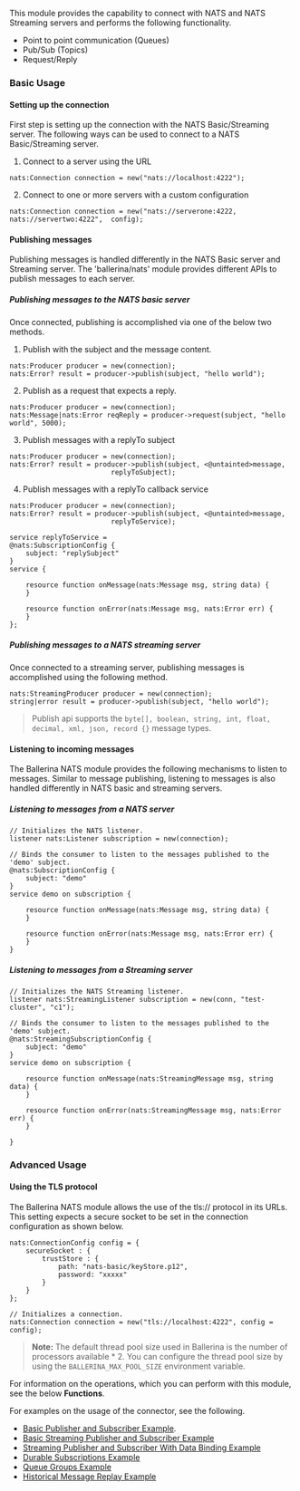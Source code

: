This module provides the capability to connect with NATS and NATS Streaming servers and performs the 
following functionality.

- Point to point communication (Queues)
- Pub/Sub (Topics)
- Request/Reply

### Basic Usage

#### Setting up the connection

First step is setting up the connection with the NATS Basic/Streaming server. The following ways can be used to connect to a
NATS Basic/Streaming server.

1. Connect to a server using the URL
```ballerina
nats:Connection connection = new("nats://localhost:4222");
```

2. Connect to one or more servers with a custom configuration
```ballerina
nats:Connection connection = new("nats://serverone:4222, nats://servertwo:4222",  config);
```

#### Publishing messages

Publishing messages is handled differently in the NATS Basic server and Streaming server. The 'ballerina/nats' module provides different 
APIs to publish messages to each server.

##### Publishing messages to the NATS basic server

Once connected, publishing is accomplished via one of the below two methods.

1. Publish with the subject and the message content.
```ballerina
nats:Producer producer = new(connection);
nats:Error? result = producer->publish(subject, "hello world");
```

2. Publish as a request that expects a reply.
```ballerina
nats:Producer producer = new(connection);
nats:Message|nats:Error reqReply = producer->request(subject, "hello world", 5000);
```

3. Publish messages with a replyTo subject 
```ballerina
nats:Producer producer = new(connection);
nats:Error? result = producer->publish(subject, <@untainted>message, 
                         replyToSubject);
```

4. Publish messages with a replyTo callback service
```ballerina
nats:Producer producer = new(connection);
nats:Error? result = producer->publish(subject, <@untainted>message, 
                         replyToService);
```
```ballerina
service replyToService =
@nats:SubscriptionConfig {
    subject: "replySubject"
}
service {

    resource function onMessage(nats:Message msg, string data) {
    }

    resource function onError(nats:Message msg, nats:Error err) {
    }
};
```

##### Publishing messages to a NATS streaming server

Once connected to a streaming server, publishing messages is accomplished using the following method.
```ballerina
nats:StreamingProducer producer = new(connection);
string|error result = producer->publish(subject, "hello world");
```

> Publish api supports the `byte[], boolean, string, int, float, decimal, xml, json, record {}` message types.


#### Listening to incoming messages

The Ballerina NATS module provides the following mechanisms to listen to messages. Similar to message publishing, listening to messages
is also handled differently in NATS basic and streaming servers.

##### Listening to messages from a NATS server

```ballerina
// Initializes the NATS listener.
listener nats:Listener subscription = new(connection);

// Binds the consumer to listen to the messages published to the 'demo' subject.
@nats:SubscriptionConfig {
    subject: "demo"
}
service demo on subscription {

    resource function onMessage(nats:Message msg, string data) {
    }

    resource function onError(nats:Message msg, nats:Error err) {
    }
}
```

##### Listening to messages from a Streaming server

```ballerina
// Initializes the NATS Streaming listener.
listener nats:StreamingListener subscription = new(conn, "test-cluster", "c1");

// Binds the consumer to listen to the messages published to the 'demo' subject.
@nats:StreamingSubscriptionConfig {
    subject: "demo"
}
service demo on subscription {

    resource function onMessage(nats:StreamingMessage msg, string data) {
    }

    resource function onError(nats:StreamingMessage msg, nats:Error err) {
    }

}
```

### Advanced Usage

#### Using the TLS protocol

The Ballerina NATS module allows the use of the tls:// protocol in its URLs. This setting expects a secure socket to be 
set in the connection configuration as shown below.

```ballerina
nats:ConnectionConfig config = {
    secureSocket : {
        trustStore : {
            path: "nats-basic/keyStore.p12",
            password: "xxxxx"
        }
    }
};

// Initializes a connection.
nats:Connection connection = new("tls://localhost:4222", config = config);
```
>**Note:** The default thread pool size used in Ballerina is the number of processors available * 2. You can configure the thread pool size by using the `BALLERINA_MAX_POOL_SIZE` environment variable.

For information on the operations, which you can perform with this module, see the below **Functions**. 

For examples on the usage of the connector, see the following.
* [Basic Publisher and Subscriber Example](https://ballerina.io/learn/by-example/nats-basic-client.html).
* [Basic Streaming Publisher and Subscriber Example](https://ballerina.io/learn/by-example/nats-streaming-client.html)
* [Streaming Publisher and Subscriber With Data Binding Example](https://ballerina.io/learn/by-example/nats-streaming-consumer-with-data-binding.html)
* [Durable Subscriptions Example](https://ballerina.io/learn/by-example/nats-streaming-durable-subscriptions.html)
* [Queue Groups Example](https://ballerina.io/learn/by-example/nats-streaming-queue-group.html)
* [Historical Message Replay Example](https://ballerina.io/learn/by-example/nats-streaming-start-position.html)
